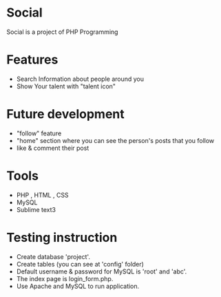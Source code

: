 # Social

Social is a project of PHP Programming

# Features

- Search Information about people around you
- Show Your talent with "talent icon"

# Future development

- "follow" feature
- "home" section where you can see the person's posts that you follow
- like & comment their post

# Tools 

- PHP , HTML , CSS
- MySQL
- Sublime text3

# Testing instruction

- Create database 'project'.
- Create tables (you can see at 'config' folder)
- Default username & password for MySQL is 'root' and 'abc'.
- The index page is  login_form.php.
- Use Apache and MySQL to run application.
